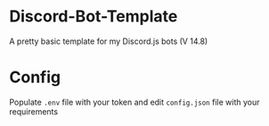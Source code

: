 # Discord-Bot-Template
A pretty basic template for my Discord.js bots (V 14.8)

# Config
Populate `.env` file with your token and edit `config.json` file with your requirements
